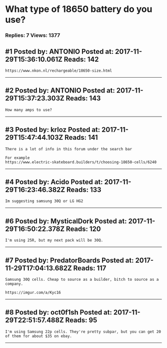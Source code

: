 # What type of 18650 battery do you use?

### Replies: 7 Views: 1377

## \#1 Posted by: ANTONIO Posted at: 2017-11-29T15:36:10.061Z Reads: 142

```
https://www.nkon.nl/rechargeable/18650-size.html
```

---
## \#2 Posted by: ANTONIO Posted at: 2017-11-29T15:37:23.303Z Reads: 143

```
How many amps to use?
```

---
## \#3 Posted by: krloz Posted at: 2017-11-29T15:47:44.103Z Reads: 141

```
There is a lot of info in this forum under the search bar

For example
https://www.electric-skateboard.builders/t/choosing-18650-cells/6240
```

---
## \#4 Posted by: Acido Posted at: 2017-11-29T16:23:46.382Z Reads: 133

```
Im suggesting samsung 30Q or LG HG2
```

---
## \#6 Posted by: MysticalDork Posted at: 2017-11-29T16:50:22.378Z Reads: 120

```
I'm using 25R, but my next pack will be 30Q.
```

---
## \#7 Posted by: PredatorBoards Posted at: 2017-11-29T17:04:13.682Z Reads: 117

```
Samsung 30Q cells. Cheap to source as a builder, bitch to source as a company.

https://imgur.com/a/Kyc16
```

---
## \#8 Posted by: oct0f1sh Posted at: 2017-11-29T22:51:57.488Z Reads: 95

```
I'm using Samsung 22p cells. They're pretty subpar, but you can get 20 of them for about $35 on ebay.
```

---
